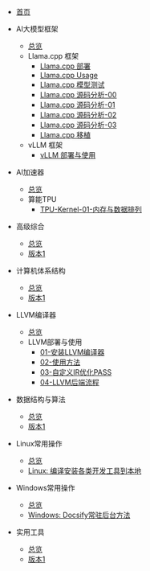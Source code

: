 - [首页](/README.md)

- AI大模型框架
  - [总览](/AI大模型框架/README.md)
  - Llama.cpp 框架
    - [Llama.cpp 部署](/AI大模型框架/Llama_cpp/Llama.cpp-部署.md)
    - [Llama.cpp Usage](/AI大模型框架/Llama_cpp/Llama.cpp-usage.md)
    - [Llama.cpp 模型测试](/AI大模型框架/Llama_cpp/Llama.cpp-模型测试.md)
    - [Llama.cpp 源码分析-00](/AI大模型框架/Llama_cpp/Llama.cpp-源码分析-00.md)
    - [Llama.cpp 源码分析-01](/AI大模型框架/Llama_cpp/Llama.cpp-源码分析-01.md)
    - [Llama.cpp 源码分析-02](/AI大模型框架/Llama_cpp/Llama.cpp-源码分析-02.md)
    - [Llama.cpp 源码分析-03](/AI大模型框架/Llama_cpp/Llama.cpp-源码分析-03.md)
    - [Llama.cpp 移植](/AI大模型框架/Llama_cpp/Llama.cpp-移植.md)
  - vLLM 框架
    - [vLLM 部署与使用](/AI大模型框架/vLLM/vLLM.md)

- AI加速器
  - [总览](/AI加速器/README.md)
  - 算能TPU
    - [TPU-Kernel-01-内存与数据排列](/AI加速器/算能TPU/TPU-Kernel-01-内存与数据排列.md)

- 高级综合
  - [总览](/高级综合/README.md)
  - [版本1](/高级综合/note1.md)

- 计算机体系结构
  - [总览](/计算机体系结构/README.md)
  - [版本1](/计算机体系结构/note1.md)

- LLVM编译器
  - [总览](/LLVM编译器/README.md)
  - LLVM部署与使用
    - [01-安装LLVM编译器](/LLVM编译器/LLVM部署与使用/01_install_LLVM.md)
    - [02-使用方法](/LLVM编译器/LLVM部署与使用/02_usage_llvm.md)
    - [03-自定义IR优化PASS](/LLVM编译器/LLVM部署与使用/03_创建自己的pass.md)
    - [04-LLVM后端流程](/LLVM编译器/LLVM部署与使用/04_SelectionDAG节点.md)

- 数据结构与算法
  - [总览](/数据结构与算法/README.md)
  - [版本1](/数据结构与算法/note1.md)

- Linux常用操作
  - [总览](/Linux常用操作/README.md)
  - [Linux: 编译安装各类开发工具到本地](/Linux常用操作/Linux-编译安装各类开发工具到本地.md)

- Windows常用操作
  - [总览](/Windows常用操作/README.md)
  - [Windows: Docsify常驻后台方法](/Windows常用操作/Windows-Docsify_pm2使用方法.md)

- 实用工具
  - [总览](/实用工具/README.md)
  - [版本1](/实用工具/note1.md)











